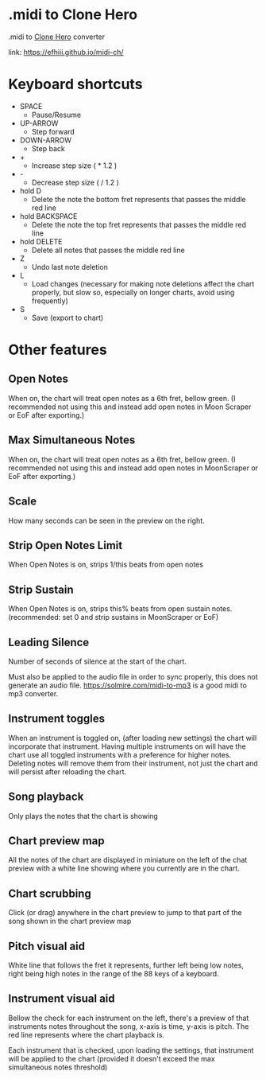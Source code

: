 # .midi to Clone Hero
.midi to [Clone Hero](https://clonehero.net/) converter

link: https://efhiii.github.io/midi-ch/

# Keyboard shortcuts
- SPACE
  - Pause/Resume
- UP-ARROW
  - Step forward
- DOWN-ARROW
  - Step back
- \+
  - Increase step size ( * 1.2 )
- \-
  - Decrease step size ( / 1.2 )
- hold D
  - Delete the note the bottom fret represents that passes the middle red line
- hold BACKSPACE
  - Delete the note the top fret represents that passes the middle red line
- hold DELETE
  - Delete all notes that passes the middle red line
- Z
  - Undo last note deletion
- L
  - Load changes (necessary for making note deletions affect the chart properly, but slow so, especially on longer charts, avoid using frequently)
- S
  - Save (export to chart)

# Other features
## Open Notes
When on, the chart will treat open notes as a 6th fret, bellow green. (I recommended not using this and instead add open notes in Moon Scraper or EoF after exporting.)

## Max Simultaneous Notes
When on, the chart will treat open notes as a 6th fret, bellow green. (I recommended not using this and instead add open notes in MoonScraper or EoF after exporting.)

## Scale
How many seconds can be seen in the preview on the right.

## Strip Open Notes Limit
When Open Notes is on, strips 1/this beats from open notes

## Strip Sustain
When Open Notes is on, strips this% beats from open sustain notes. (recommended: set 0 and strip sustains in MoonScraper or EoF)

## Leading Silence
Number of seconds of silence at the start of the chart.

Must also be applied to the audio file in order to sync properly, this does not generate an audio file. https://solmire.com/midi-to-mp3 is a good midi to mp3 converter.

## Instrument toggles
When an instrument is toggled on, (after loading new settings) the chart will incorporate that instrument. Having multiple instruments on will have the chart use all toggled instruments with a preference for higher notes. Deleting notes will remove them from their instrument, not just the chart and will persist after reloading the chart.

## Song playback
Only plays the notes that the chart is showing

## Chart preview map
All the notes of the chart are displayed in miniature on the left of the chat preview with a white line showing where you currently are in the chart.

## Chart scrubbing
Click (or drag) anywhere in the chart preview to jump to that part of the song shown in the chart preview map

## Pitch visual aid
White line that follows the fret it represents, further left being low notes, right being high notes in the range of the 88 keys of a keyboard.

## Instrument visual aid
Bellow the check for each instrument on the left, there's a preview of that instruments notes throughout the song, x-axis is time, y-axis is pitch. The red line represents where the chart playback is.

Each instrument that is checked, upon loading the settings, that instrument will be applied to the chart (provided it doesn't exceed the max simultaneous notes threshold)

